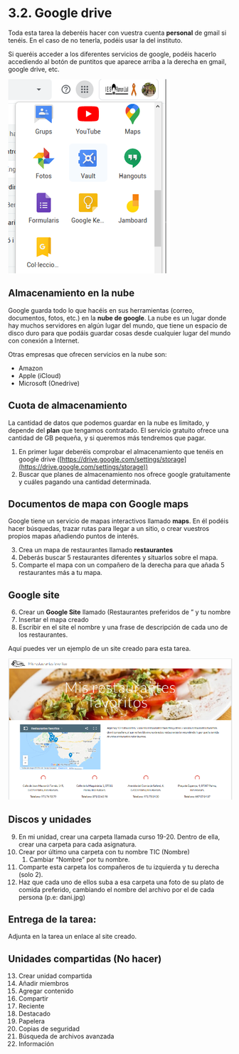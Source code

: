 
# 3.2. Google drive

Toda esta tarea la deberéis hacer con vuestra cuenta **personal** de gmail si tenéis. En el caso de no tenerla, podéis usar la del instituto.

Si queréis acceder a los diferentes servicios de google, podéis hacerlo accediendo al botón de puntitos que aparece arriba a la derecha en gmail, google drive, etc.

![imagen](img/2020-04-20-10-52-06.png)

## Almacenamiento en la nube

Google guarda todo lo que hacéis en sus herramientas (correo, documentos, fotos, etc.) en la **nube de google**. La nube es un lugar donde hay muchos servidores en algún lugar del mundo, que tiene un espacio de disco duro para que podáis guardar cosas desde cualquier lugar del mundo con conexión a Internet.

Otras empresas que ofrecen servicios en la nube son:

- Amazon
- Apple (iCloud)
- Microsoft (Onedrive)

## Cuota de almacenamiento

La cantidad de datos que podemos guardar en la nube es limitado, y depende del **plan** que tengamos contratado. El servicio gratuito ofrece una cantidad de GB pequeña, y si queremos más tendremos que pagar.

1. En primer lugar deberéis comprobar el almacenamiento que tenéis en google drive ([https://drive.google.com/settings/storage](https://drive.google.com/settings/storage))
2. Buscar que planes de almacenamiento nos ofrece google gratuitamente y cuáles pagando una cantidad determinada.

## Documentos de mapa con Google maps

Google tiene un servicio de mapas interactivos llamado **maps**. En él podéis hacer búsquedas, trazar rutas para llegar a un sitio, o crear vuestros propios mapas añadiendo puntos de interés.

3. Crea un mapa de restaurantes llamado **restaurantes**
4. Deberás buscar 5 restaurantes diferentes y situarlos sobre el mapa.
5. Comparte el mapa con un compañero de la derecha para que añada 5 restaurantes más a tu mapa.

## Google site

6. Crear un **Google Site** llamado (Restaurantes preferidos de ” y tu nombre
7. Insertar el mapa creado
8. Escribir en el site el nombre y una frase de descripción de cada uno de los restaurantes.

Aquí puedes ver un ejemplo de un site creado para esta tarea.

![imagen](img/2020-04-21-09-30-54.png)

## Discos y unidades

9. En mi unidad, crear una carpeta llamada curso 19-20. Dentro de ella, crear una carpeta para cada asignatura.
10. Crear por último una carpeta con tu nombre TIC (Nombre)
    1. Cambiar “Nombre” por tu nombre.
11. Comparte esta carpeta los compañeros de tu izquierda y tu derecha (solo 2).
12. Haz que cada uno de ellos suba a esa carpeta una foto de su plato de comida preferido, cambiando el nombre del archivo por el de cada persona (p.e: dani.jpg)

## Entrega de la tarea:

Adjunta en la tarea un enlace al site creado.

## Unidades compartidas (No hacer)

13. Crear unidad compartida
14. Añadir miembros
15. Agregar contenido
16. Compartir
17. Reciente
18. Destacado
19. Papelera
20. Copias de seguridad
21. Búsqueda de archivos avanzada
22. Información

<!-- Docs to Markdown version 1.0β21 -->
